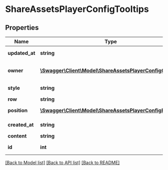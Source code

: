 # ShareAssetsPlayerConfigTooltips

## Properties
Name | Type | Description | Notes
------------ | ------------- | ------------- | -------------
**updated_at** | **string** | Tooltip date updated | [optional] 
**owner** | [**\Swagger\Client\Model\ShareAssetsPlayerConfigOwner**](ShareAssetsPlayerConfigOwner.md) | Playlist owner details | [optional] 
**style** | **string** | Tooltip style | [optional] 
**row** | **string** | Tooltip row | [optional] 
**position** | [**\Swagger\Client\Model\ShareAssetsPlayerConfigPosition**](ShareAssetsPlayerConfigPosition.md) | Tooltip position | [optional] 
**created_at** | **string** | Tooltip date created | [optional] 
**content** | **string** | Tooltip text | [optional] 
**id** | **int** | ID of the tooltip | [optional] 

[[Back to Model list]](../README.md#documentation-for-models) [[Back to API list]](../README.md#documentation-for-api-endpoints) [[Back to README]](../README.md)


